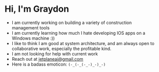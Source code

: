 # Hi, I'm Graydon

- I am currently working on building a variety of construction management tools
- I am currently learning how much I hate developing IOS apps on a Windows machine :))
- I like to think I am good at system architecture, and am always open to collaborative work, especially the profitable kind.
- I am not looking for help with current work
- Reach out at jetplaneai@gmail.com
- Here is a badass emoticon: `(-_(-_(-_-)_-)_-)`
<!--
**GraydonKappes/GraydonKappes** is a ✨ _special_ ✨ repository because its `README.md` (this file) appears on your GitHub profile.

Here are some ideas to get you started:

- 🔭 I’m currently working on ...
- 🌱 I’m currently learning ...
- 👯 I’m looking to collaborate on ...
- 🤔 I’m looking for help with ...
- 💬 Ask me about ...
- 📫 How to reach me: ...
- 😄 Pronouns: ...
- ⚡ Fun fact: ...
-->
